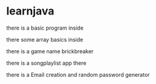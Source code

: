 # learnjava

there is a basic program inside 

there some array basics inside

there is a game name brickbreaker 

there is a songplaylist app there

there is a Email creation and random password generator
